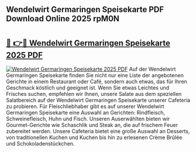 ## Wendelwirt Germaringen Speisekarte PDF Download Online 2025 rpM0N

# <h2><a href="http://gcasd3i.nevu.top/?p=Wendelwirt+Germaringen+Speisekarte">🔗 👉🔴 Wendelwirt Germaringen Speisekarte 2025 PDF</a></h2>

[![Wendelwirt Germaringen Speisekarte 2025 PDF](https://i.imgur.com/dBaPXMq.png)](http://gcasd3i.nevu.top/?p=Wendelwirt+Germaringen+Speisekarte)
Auf der Wendelwirt Germaringen Speisekarte finden Sie nicht nur eine Liste der angebotenen Gerichte in einem Restaurant oder Café, sondern auch etwas, das für Ihren Geschmack köstlich und geeignet ist. Wenn Sie etwas Leichtes und Frisches suchen, empfehlen wir Ihnen, unsere Salate aus dem speziellen Salatbereich auf der Wendelwirt Germaringen Speisekarte unserer Cafeteria zu probieren. Für Fleischliebhaber gibt es auf unserer Wendelwirt Germaringen Speisekarte eine Auswahl an Gerichten: Rindfleisch, Schweinefleisch, Huhn und Fisch. Unseren Auserwählten bieten wir Gourmet-Gerichte wie Schaschlik und Steak an, die auf frischem Feuer zubereitet werden. Unsere Cafeteria bietet eine große Auswahl an Desserts, von traditionellen Kuchen und Kuchen bis hin zu erlesenen Crème Brûlée und Schokoladenstückchen.
